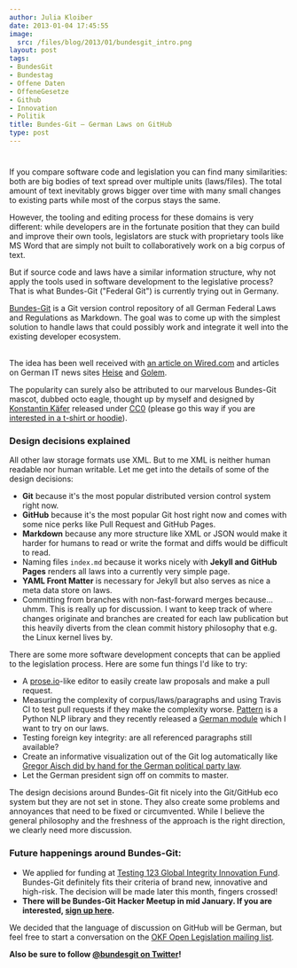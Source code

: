 ```yaml
---
author: Julia Kloiber
date: 2013-01-04 17:45:55
image:
  src: /files/blog/2013/01/bundesgit_intro.png
layout: post
tags:
- BundesGit
- Bundestag
- Offene Daten
- OffeneGesetze
- Github
- Innovation
- Politik
title: Bundes-Git – German Laws on GitHub
type: post
---
```


# 

If you compare software code and legislation you can find many similarities: both are big bodies of text spread over multiple units (laws/files). The total amount of text inevitably grows bigger over time with many small changes to existing parts while most of the corpus stays the same.

However, the tooling and editing process for these domains is very different: while developers are in the fortunate position that they can build and improve their own tools, legislators are stuck with proprietary tools like MS Word that are simply not built to collaboratively work on a big corpus of text.

But if source code and laws have a similar information structure, why not apply the tools used in software development to the legislative process? That is what Bundes-Git ("Federal Git") is currently trying out in Germany.

[Bundes-Git](https://github.com/bundestag/gesetze) is a Git version control repository of all German Federal Laws and Regulations as Markdown. The goal was to come up with the simplest solution to handle laws that could possibly work and integrate it well into the existing developer ecosystem.  
 

The idea has been well received with [an article on Wired.com](http://www.wired.com/wiredenterprise/2012/08/bundestag/) and articles on German IT news sites [Heise](http://www.heise.de/open/meldung/Entwicklungshistorie-von-Gesetzen-mit-Git-verfolgen-1662758.html) and [Golem](http://okfnlabs.org/blog/2012/12/13/www.golem.de/news/bundesgit-ein-git-repository-fuer-deutsche-gesetze-1208-93709.html).

The popularity can surely also be attributed to our marvelous Bundes-Git mascot, dubbed octo eagle, thought up by myself and designed by [Konstantin Käfer](https://kkaefer.com/) released under [CC0](https://creativecommons.org/publicdomain/zero/1.0/) (please go this way if you are [interested in a t-shirt or hoodie](http://bundesgit.spreadshirt.de/)).

### Design decisions explained

All other law storage formats use XML. But to me XML is neither human readable nor human writable. Let me get into the details of some of the design decisions:

  * **Git** because it's the most popular distributed version control system right now.
  * **GitHub** because it's the most popular Git host right now and comes with some nice perks like Pull Request and GitHub Pages.
  * **Markdown** because any more structure like XML or JSON would make it harder for humans to read or write the format and diffs would be difficult to read.
  * Naming files `index.md` because it works nicely with **Jekyll and GitHub Pages** renders all laws into a currently very simple page.
  * **YAML Front Matter** is necessary for Jekyll but also serves as nice a meta data store on laws.
  * Committing from branches with non-fast-forward merges because... uhmm. This is really up for discussion. I want to keep track of where changes originate and branches are created for each law publication but this heavily diverts from the clean commit history philosophy that e.g. the Linux kernel lives by.

There are some more software development concepts that can be applied to the legislation process. Here are some fun things I'd like to try:

  * A [prose.io](http://prose.io/)-like editor to easily create law proposals and make a pull request.
  * Measuring the complexity of corpus/laws/paragraphs and using Travis CI to test pull requests if they make the complexity worse. [Pattern](http://www.clips.ua.ac.be/pages/pattern) is a Python NLP library and they recently released a [German module](http://www.clips.ua.ac.be/pages/pattern-de) which I want to try on our laws.
  * Testing foreign key integrity: are all referenced paragraphs still available?
  * Create an informative visualization out of the Git log automatically like [Gregor Aisch did by hand for the German political party law](http://blog.openingparliament.org/post/37650393621/what-opening-parliamentary-information-can-tell-us).
  * Let the German president sign off on commits to master.

The design decisions around Bundes-Git fit nicely into the Git/GitHub eco system but they are not set in stone. They also create some problems and annoyances that need to be fixed or circumvented. While I believe the general philosophy and the freshness of the approach is the right direction, we clearly need more discussion.

### Future happenings around Bundes-Git:

  * We applied for funding at [Testing 123 Global Integrity Innovation Fund](http://innovation.globalintegrity.org/idea-submissions/2012/12/10/applying-version-control-to-the-legislative-process). Bundes-Git definitely fits their criteria of brand new, innovative and high-risk. The decision will be made later this month, fingers crossed!
  * **There will be Bundes-Git Hacker Meetup in mid January. If you are interested, [sign up here](https://terminplaner.dfn.de/foodle.php?id=hhndrdx742az60wf).**

We decided that the language of discussion on GitHub will be German, but feel free to start a conversation on the [OKF Open Legislation mailing list](http://lists.okfn.org/mailman/listinfo/open-legislation).

**Also be sure to follow [@bundesgit on Twitter](https://twitter.com/bundesgit)!**
